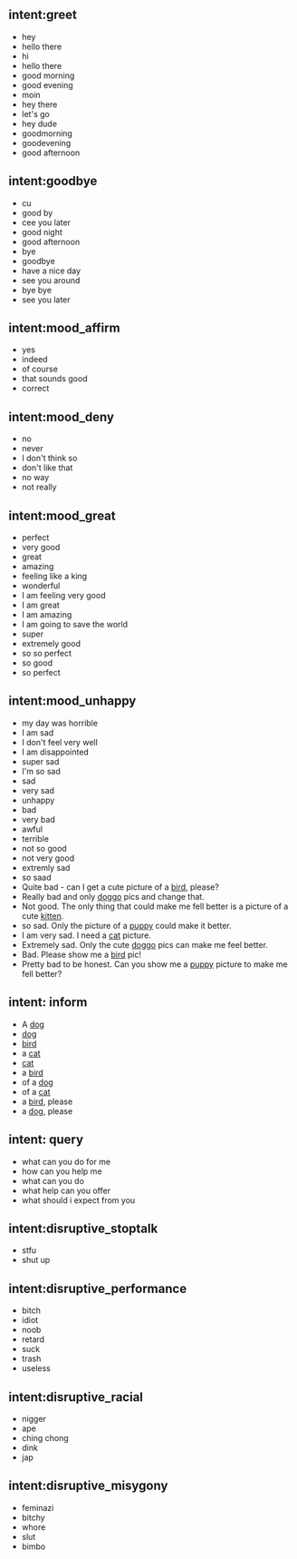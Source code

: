 ## intent:greet
- hey
- hello there
- hi
- hello there
- good morning
- good evening
- moin
- hey there
- let's go
- hey dude
- goodmorning
- goodevening
- good afternoon

## intent:goodbye
- cu
- good by
- cee you later
- good night
- good afternoon
- bye
- goodbye
- have a nice day
- see you around
- bye bye
- see you later

## intent:mood_affirm
- yes
- indeed
- of course
- that sounds good
- correct

## intent:mood_deny
- no
- never
- I don't think so
- don't like that
- no way
- not really

## intent:mood_great
- perfect
- very good
- great
- amazing
- feeling like a king
- wonderful
- I am feeling very good
- I am great
- I am amazing
- I am going to save the world
- super
- extremely good
- so so perfect
- so good
- so perfect

## intent:mood_unhappy
- my day was horrible
- I am sad
- I don't feel very well
- I am disappointed
- super sad
- I'm so sad
- sad
- very sad
- unhappy
- bad
- very bad
- awful
- terrible
- not so good
- not very good
- extremly sad
- so saad
- Quite bad - can I get a cute picture of a [bird](group:birds), please?
- Really bad and only [doggo](group:shibes) pics and change that.
- Not good. The only thing that could make me fell better is a picture of a cute [kitten](group:cats).
- so sad. Only the picture of a [puppy](group:shibes) could make it better.
- I am very sad. I need a [cat](group:cats) picture.
- Extremely sad. Only the cute [doggo](group:shibes) pics can make me feel better.
- Bad. Please show me a [bird](group:birds) pic!
- Pretty bad to be honest. Can you show me a [puppy](group:shibes) picture to make me fell better?

## intent: inform
- A [dog](group:shibes)
- [dog](group:shibes)
- [bird](group:birds)
- a [cat](group:cats)
- [cat](group:cats)
- a [bird](group:birds)
- of a [dog](group:shibes)
- of a [cat](group:cats)
- a [bird](group:birds), please
- a [dog](group:shibes), please

## intent: query
- what can you do for me
- how can you help me
- what can you do
- what help can you offer
- what should i expect from you


## intent:disruptive_stoptalk
- stfu
- shut up

## intent:disruptive_performance
- bitch
- idiot
- noob
- retard
- suck
- trash
- useless

## intent:disruptive_racial
- nigger
- ape
- ching chong
- dink
- jap

## intent:disruptive_misygony
- feminazi
- bitchy
- whore
- slut
- bimbo

